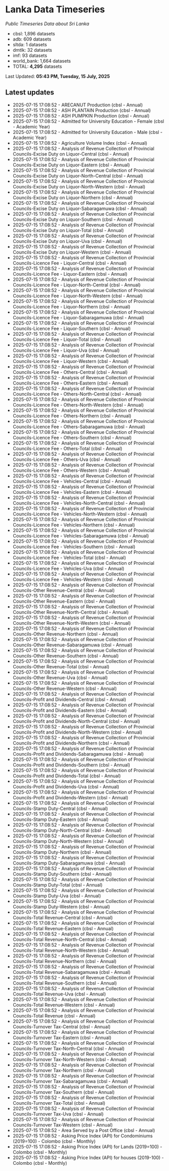 # Lanka Data Timeseries
*Public Timeseries Data about Sri Lanka*

* cbsl: 1,896 datasets
* adb: 609 datasets
* sltda: 1 datasets
* dmtlk: 32 datasets
* imf: 93 datasets
* world_bank: 1,664 datasets
* TOTAL: **4,295** datasets

Last Updated: **05:43 PM, Tuesday, 15 July, 2025**

## Latest updates

* 2025-07-15 17:08:52 - ARECANUT Production (cbsl - Annual)
* 2025-07-15 17:08:52 - ASH PLANTAIN Production (cbsl - Annual)
* 2025-07-15 17:08:52 - ASH PUMPKIN Production (cbsl - Annual)
* 2025-07-15 17:08:52 - Admitted for University Education - Female (cbsl - Academic Year)
* 2025-07-15 17:08:52 - Admitted for University Education - Male (cbsl - Academic Year)
* 2025-07-15 17:08:52 - Agriculture Volume Index (cbsl - Annual)
* 2025-07-15 17:08:52 - Analysis of Revenue Collection of Provincial Councils-Excise Duty on Liquor-Central (cbsl - Annual)
* 2025-07-15 17:08:52 - Analysis of Revenue Collection of Provincial Councils-Excise Duty on Liquor-Eastern (cbsl - Annual)
* 2025-07-15 17:08:52 - Analysis of Revenue Collection of Provincial Councils-Excise Duty on Liquor-North-Central (cbsl - Annual)
* 2025-07-15 17:08:52 - Analysis of Revenue Collection of Provincial Councils-Excise Duty on Liquor-North-Western (cbsl - Annual)
* 2025-07-15 17:08:52 - Analysis of Revenue Collection of Provincial Councils-Excise Duty on Liquor-Northern (cbsl - Annual)
* 2025-07-15 17:08:52 - Analysis of Revenue Collection of Provincial Councils-Excise Duty on Liquor-Sabaragamuwa (cbsl - Annual)
* 2025-07-15 17:08:52 - Analysis of Revenue Collection of Provincial Councils-Excise Duty on Liquor-Southern (cbsl - Annual)
* 2025-07-15 17:08:52 - Analysis of Revenue Collection of Provincial Councils-Excise Duty on Liquor-Total (cbsl - Annual)
* 2025-07-15 17:08:52 - Analysis of Revenue Collection of Provincial Councils-Excise Duty on Liquor-Uva (cbsl - Annual)
* 2025-07-15 17:08:52 - Analysis of Revenue Collection of Provincial Councils-Excise Duty on Liquor-Western (cbsl - Annual)
* 2025-07-15 17:08:52 - Analysis of Revenue Collection of Provincial Councils-Licence Fee - Liquor-Central (cbsl - Annual)
* 2025-07-15 17:08:52 - Analysis of Revenue Collection of Provincial Councils-Licence Fee - Liquor-Eastern (cbsl - Annual)
* 2025-07-15 17:08:52 - Analysis of Revenue Collection of Provincial Councils-Licence Fee - Liquor-North-Central (cbsl - Annual)
* 2025-07-15 17:08:52 - Analysis of Revenue Collection of Provincial Councils-Licence Fee - Liquor-North-Western (cbsl - Annual)
* 2025-07-15 17:08:52 - Analysis of Revenue Collection of Provincial Councils-Licence Fee - Liquor-Northern (cbsl - Annual)
* 2025-07-15 17:08:52 - Analysis of Revenue Collection of Provincial Councils-Licence Fee - Liquor-Sabaragamuwa (cbsl - Annual)
* 2025-07-15 17:08:52 - Analysis of Revenue Collection of Provincial Councils-Licence Fee - Liquor-Southern (cbsl - Annual)
* 2025-07-15 17:08:52 - Analysis of Revenue Collection of Provincial Councils-Licence Fee - Liquor-Total (cbsl - Annual)
* 2025-07-15 17:08:52 - Analysis of Revenue Collection of Provincial Councils-Licence Fee - Liquor-Uva (cbsl - Annual)
* 2025-07-15 17:08:52 - Analysis of Revenue Collection of Provincial Councils-Licence Fee - Liquor-Western (cbsl - Annual)
* 2025-07-15 17:08:52 - Analysis of Revenue Collection of Provincial Councils-Licence Fee - Others-Central (cbsl - Annual)
* 2025-07-15 17:08:52 - Analysis of Revenue Collection of Provincial Councils-Licence Fee - Others-Eastern (cbsl - Annual)
* 2025-07-15 17:08:52 - Analysis of Revenue Collection of Provincial Councils-Licence Fee - Others-North-Central (cbsl - Annual)
* 2025-07-15 17:08:52 - Analysis of Revenue Collection of Provincial Councils-Licence Fee - Others-North-Western (cbsl - Annual)
* 2025-07-15 17:08:52 - Analysis of Revenue Collection of Provincial Councils-Licence Fee - Others-Northern (cbsl - Annual)
* 2025-07-15 17:08:52 - Analysis of Revenue Collection of Provincial Councils-Licence Fee - Others-Sabaragamuwa (cbsl - Annual)
* 2025-07-15 17:08:52 - Analysis of Revenue Collection of Provincial Councils-Licence Fee - Others-Southern (cbsl - Annual)
* 2025-07-15 17:08:52 - Analysis of Revenue Collection of Provincial Councils-Licence Fee - Others-Total (cbsl - Annual)
* 2025-07-15 17:08:52 - Analysis of Revenue Collection of Provincial Councils-Licence Fee - Others-Uva (cbsl - Annual)
* 2025-07-15 17:08:52 - Analysis of Revenue Collection of Provincial Councils-Licence Fee - Others-Western (cbsl - Annual)
* 2025-07-15 17:08:52 - Analysis of Revenue Collection of Provincial Councils-Licence Fee - Vehicles-Central (cbsl - Annual)
* 2025-07-15 17:08:52 - Analysis of Revenue Collection of Provincial Councils-Licence Fee - Vehicles-Eastern (cbsl - Annual)
* 2025-07-15 17:08:52 - Analysis of Revenue Collection of Provincial Councils-Licence Fee - Vehicles-North-Central (cbsl - Annual)
* 2025-07-15 17:08:52 - Analysis of Revenue Collection of Provincial Councils-Licence Fee - Vehicles-North-Western (cbsl - Annual)
* 2025-07-15 17:08:52 - Analysis of Revenue Collection of Provincial Councils-Licence Fee - Vehicles-Northern (cbsl - Annual)
* 2025-07-15 17:08:52 - Analysis of Revenue Collection of Provincial Councils-Licence Fee - Vehicles-Sabaragamuwa (cbsl - Annual)
* 2025-07-15 17:08:52 - Analysis of Revenue Collection of Provincial Councils-Licence Fee - Vehicles-Southern (cbsl - Annual)
* 2025-07-15 17:08:52 - Analysis of Revenue Collection of Provincial Councils-Licence Fee - Vehicles-Total (cbsl - Annual)
* 2025-07-15 17:08:52 - Analysis of Revenue Collection of Provincial Councils-Licence Fee - Vehicles-Uva (cbsl - Annual)
* 2025-07-15 17:08:52 - Analysis of Revenue Collection of Provincial Councils-Licence Fee - Vehicles-Western (cbsl - Annual)
* 2025-07-15 17:08:52 - Analysis of Revenue Collection of Provincial Councils-Other Revenue-Central (cbsl - Annual)
* 2025-07-15 17:08:52 - Analysis of Revenue Collection of Provincial Councils-Other Revenue-Eastern (cbsl - Annual)
* 2025-07-15 17:08:52 - Analysis of Revenue Collection of Provincial Councils-Other Revenue-North-Central (cbsl - Annual)
* 2025-07-15 17:08:52 - Analysis of Revenue Collection of Provincial Councils-Other Revenue-North-Western (cbsl - Annual)
* 2025-07-15 17:08:52 - Analysis of Revenue Collection of Provincial Councils-Other Revenue-Northern (cbsl - Annual)
* 2025-07-15 17:08:52 - Analysis of Revenue Collection of Provincial Councils-Other Revenue-Sabaragamuwa (cbsl - Annual)
* 2025-07-15 17:08:52 - Analysis of Revenue Collection of Provincial Councils-Other Revenue-Southern (cbsl - Annual)
* 2025-07-15 17:08:52 - Analysis of Revenue Collection of Provincial Councils-Other Revenue-Total (cbsl - Annual)
* 2025-07-15 17:08:52 - Analysis of Revenue Collection of Provincial Councils-Other Revenue-Uva (cbsl - Annual)
* 2025-07-15 17:08:52 - Analysis of Revenue Collection of Provincial Councils-Other Revenue-Western (cbsl - Annual)
* 2025-07-15 17:08:52 - Analysis of Revenue Collection of Provincial Councils-Profit and Dividends-Central (cbsl - Annual)
* 2025-07-15 17:08:52 - Analysis of Revenue Collection of Provincial Councils-Profit and Dividends-Eastern (cbsl - Annual)
* 2025-07-15 17:08:52 - Analysis of Revenue Collection of Provincial Councils-Profit and Dividends-North-Central (cbsl - Annual)
* 2025-07-15 17:08:52 - Analysis of Revenue Collection of Provincial Councils-Profit and Dividends-North-Western (cbsl - Annual)
* 2025-07-15 17:08:52 - Analysis of Revenue Collection of Provincial Councils-Profit and Dividends-Northern (cbsl - Annual)
* 2025-07-15 17:08:52 - Analysis of Revenue Collection of Provincial Councils-Profit and Dividends-Sabaragamuwa (cbsl - Annual)
* 2025-07-15 17:08:52 - Analysis of Revenue Collection of Provincial Councils-Profit and Dividends-Southern (cbsl - Annual)
* 2025-07-15 17:08:52 - Analysis of Revenue Collection of Provincial Councils-Profit and Dividends-Total (cbsl - Annual)
* 2025-07-15 17:08:52 - Analysis of Revenue Collection of Provincial Councils-Profit and Dividends-Uva (cbsl - Annual)
* 2025-07-15 17:08:52 - Analysis of Revenue Collection of Provincial Councils-Profit and Dividends-Western (cbsl - Annual)
* 2025-07-15 17:08:52 - Analysis of Revenue Collection of Provincial Councils-Stamp Duty-Central (cbsl - Annual)
* 2025-07-15 17:08:52 - Analysis of Revenue Collection of Provincial Councils-Stamp Duty-Eastern (cbsl - Annual)
* 2025-07-15 17:08:52 - Analysis of Revenue Collection of Provincial Councils-Stamp Duty-North-Central (cbsl - Annual)
* 2025-07-15 17:08:52 - Analysis of Revenue Collection of Provincial Councils-Stamp Duty-North-Western (cbsl - Annual)
* 2025-07-15 17:08:52 - Analysis of Revenue Collection of Provincial Councils-Stamp Duty-Northern (cbsl - Annual)
* 2025-07-15 17:08:52 - Analysis of Revenue Collection of Provincial Councils-Stamp Duty-Sabaragamuwa (cbsl - Annual)
* 2025-07-15 17:08:52 - Analysis of Revenue Collection of Provincial Councils-Stamp Duty-Southern (cbsl - Annual)
* 2025-07-15 17:08:52 - Analysis of Revenue Collection of Provincial Councils-Stamp Duty-Total (cbsl - Annual)
* 2025-07-15 17:08:52 - Analysis of Revenue Collection of Provincial Councils-Stamp Duty-Uva (cbsl - Annual)
* 2025-07-15 17:08:52 - Analysis of Revenue Collection of Provincial Councils-Stamp Duty-Western (cbsl - Annual)
* 2025-07-15 17:08:52 - Analysis of Revenue Collection of Provincial Councils-Total Revenue-Central (cbsl - Annual)
* 2025-07-15 17:08:52 - Analysis of Revenue Collection of Provincial Councils-Total Revenue-Eastern (cbsl - Annual)
* 2025-07-15 17:08:52 - Analysis of Revenue Collection of Provincial Councils-Total Revenue-North-Central (cbsl - Annual)
* 2025-07-15 17:08:52 - Analysis of Revenue Collection of Provincial Councils-Total Revenue-North-Western (cbsl - Annual)
* 2025-07-15 17:08:52 - Analysis of Revenue Collection of Provincial Councils-Total Revenue-Northern (cbsl - Annual)
* 2025-07-15 17:08:52 - Analysis of Revenue Collection of Provincial Councils-Total Revenue-Sabaragamuwa (cbsl - Annual)
* 2025-07-15 17:08:52 - Analysis of Revenue Collection of Provincial Councils-Total Revenue-Southern (cbsl - Annual)
* 2025-07-15 17:08:52 - Analysis of Revenue Collection of Provincial Councils-Total Revenue-Uva (cbsl - Annual)
* 2025-07-15 17:08:52 - Analysis of Revenue Collection of Provincial Councils-Total Revenue-Western (cbsl - Annual)
* 2025-07-15 17:08:52 - Analysis of Revenue Collection of Provincial Councils-Total Revenue (cbsl - Annual)
* 2025-07-15 17:08:52 - Analysis of Revenue Collection of Provincial Councils-Turnover Tax-Central (cbsl - Annual)
* 2025-07-15 17:08:52 - Analysis of Revenue Collection of Provincial Councils-Turnover Tax-Eastern (cbsl - Annual)
* 2025-07-15 17:08:52 - Analysis of Revenue Collection of Provincial Councils-Turnover Tax-North-Central (cbsl - Annual)
* 2025-07-15 17:08:52 - Analysis of Revenue Collection of Provincial Councils-Turnover Tax-North-Western (cbsl - Annual)
* 2025-07-15 17:08:52 - Analysis of Revenue Collection of Provincial Councils-Turnover Tax-Northern (cbsl - Annual)
* 2025-07-15 17:08:52 - Analysis of Revenue Collection of Provincial Councils-Turnover Tax-Sabaragamuwa (cbsl - Annual)
* 2025-07-15 17:08:52 - Analysis of Revenue Collection of Provincial Councils-Turnover Tax-Southern (cbsl - Annual)
* 2025-07-15 17:08:52 - Analysis of Revenue Collection of Provincial Councils-Turnover Tax-Total (cbsl - Annual)
* 2025-07-15 17:08:52 - Analysis of Revenue Collection of Provincial Councils-Turnover Tax-Uva (cbsl - Annual)
* 2025-07-15 17:08:52 - Analysis of Revenue Collection of Provincial Councils-Turnover Tax-Western (cbsl - Annual)
* 2025-07-15 17:08:52 - Area Served by a Post Office (cbsl - Annual)
* 2025-07-15 17:08:52 - Asking Price Index (API) for Condominiums (2019=100) - Colombo (cbsl - Monthly)
* 2025-07-15 17:08:52 - Asking Price Index (API) for Lands (2019=100) - Colombo (cbsl - Monthly)
* 2025-07-15 17:08:52 - Asking Price Index (API) for houses (2019-100) - Colombo (cbsl - Monthly)